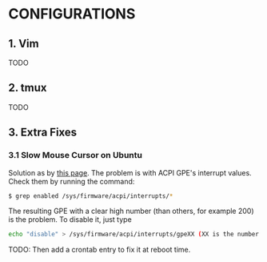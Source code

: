 # CONFIGURATIONS

## 1. Vim
TODO

## 2. tmux
TODO

## 3. Extra Fixes
### 3.1 Slow Mouse Cursor on Ubuntu
Solution as by [this page](http://carlocapocasa.com/crushing-the-kworker-uprising-or-how-to-fix-your-linux-lenovo-ideapad-y560p/).
The problem is with ACPI GPE's interrupt values. Check them by running the command:

```bash
$ grep enabled /sys/firmware/acpi/interrupts/* 
```

The resulting GPE with a clear high number (than others, for example 200) is 
the problem. To disable it, just type

```bash
echo "disable" > /sys/firmware/acpi/interrupts/gpeXX (XX is the number of your gpe)
```

TODO: Then add a crontab entry to fix it at reboot time. 
